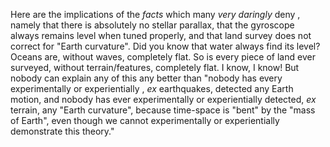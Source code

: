 Here are the implications of the *facts* which many *very daringly* deny , namely that there is absolutely no stellar parallax, that the gyroscope always remains level when tuned properly, and that land survey does not correct for "Earth curvature". Did you know that water always find its level? Oceans are, without waves, completely flat. So is every piece of land ever surveyed, without terrain/features, completely flat. I know, I know! But nobody can explain any of this any better than "nobody has every experimentally or experientially , *ex* earthquakes, detected any Earth motion, and nobody has ever experimentally or experientially detected, *ex* terrain, any "Earth curvature", because time-space is "bent" by the "mass of Earth", even though we cannot experimentally or experientially demonstrate this theory."
